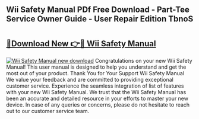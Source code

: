 ## Wii Safety Manual PDf Free Download - Part-Tee Service Owner Guide - User Repair Edition TbnoS

# <h2><a href="http://cf15481.oget.top/?id=Wii+Safety+Manual">🔗Download New 👉🔴 Wii Safety Manual</a></h2>

[![Wii Safety Manual new download](https://i.imgur.com/5g1atiW.png)](http://cf15481.oget.top/?id=Wii+Safety+Manual)
Congratulations on your new Wii Safety Manual! This user manual is designed to help you understand and get the most out of your product. Thank You for Your Support Wii Safety Manual We value your feedback and are committed to providing exceptional customer service. Experience the seamless integration of list of features with your new Wii Safety Manual. We trust that the Wii Safety Manual has been an accurate and detailed resource in your efforts to master your new device. In case of any queries or concerns, please do not hesitate to reach out to our customer service team.
